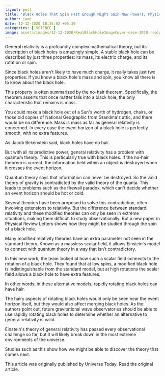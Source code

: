 ```yaml
---
layout: post
title: "Black Holes That Spin Fast Enough Might Gain New Powers, Physicists Find"
author: jane 
date: 12-12-2020 18:35:02 +05:30 
categories: [ SCIENCE ] 
image: assets/images/12-12-2020/RealBlackHoleImageCover-dece-2020-replacement_1024.jpg
---
```

General relativity is a profoundly complex mathematical theory, but its description of black holes is amazingly simple. A stable black hole can be described by just three properties: its mass, its electric charge, and its rotation or spin.

Since black holes aren't likely to have much charge, it really takes just two properties. If you know a black hole's mass and spin, you know all there is to know about the black hole.

This property is often summarized by the no-hair theorem. Specifically, the theorem asserts that once matter falls into a black hole, the only characteristic that remains is mass.

You could make a black hole out of a Sun's worth of hydrogen, chairs, or those old copies of National Geographic from Grandma's attic, and there would be no difference. Mass is mass as far as general relativity is concerned. In every case the event horizon of a black hole is perfectly smooth, with no extra features.

As Jacob Bekenstein said, black holes have no hair.

But with all its predictive power, general relativity has a problem with quantum theory. This is particularly true with black holes. If the no-hair theorem is correct, the information held within an object is destroyed when it crosses the event horizon.

Quantum theory says that information can never be destroyed. So the valid theory of gravity is contradicted by the valid theory of the quanta. This leads to problems such as the firewall paradox, which can't decide whether an event horizon should be hot or cold.

Several theories have been proposed to solve this contradiction, often involving extensions to relativity. But the difference between standard relativity and these modified theories can only be seen in extreme situations, making them difficult to study observationally. But a new paper in Physical Review Letters shows how they might be studied through the spin of a black hole.

Many modified relativity theories have an extra parameter not seen in the standard theory. Known as a massless scalar field, it allows Einstein's model to connect with quantum theory in a way that isn't contradictory.

In this new work, the team looked at how such a scalar field connects to the rotation of a black hole. They found that at low spins, a modified black hole is indistinguishable from the standard model, but at high rotations the scalar field allows a black hole to have extra features.

In other words, in these alternative models, rapidly rotating black holes can have hair.

The hairy aspects of rotating black holes would only be seen near the event horizon itself, but they would also affect merging black holes. As the authors point out, future gravitational wave observatories should be able to use rapidly rotating black holes to determine whether an alternative to general relativity is valid.

Einstein's theory of general relativity has passed every observational challenge so far, but it will likely break down in the most extreme environments of the universe.

Studies such as this show how we might be able to discover the theory that comes next.

This article was originally published by Universe Today. Read the original article.